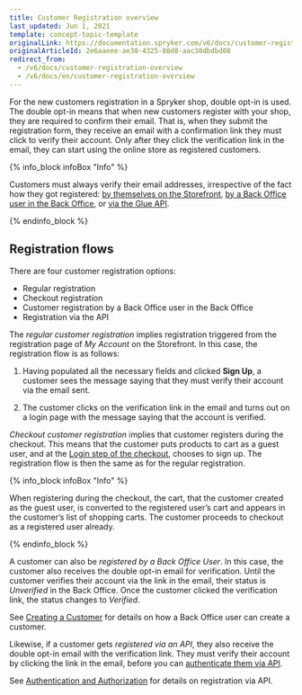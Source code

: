 ```yaml
---
title: Customer Registration overview
last_updated: Jun 1, 2021
template: concept-topic-template
originalLink: https://documentation.spryker.com/v6/docs/customer-registration-overview
originalArticleId: 2e6aaeee-ae30-4325-88d8-aac38dbdbd08
redirect_from:
  - /v6/docs/customer-registration-overview
  - /v6/docs/en/customer-registration-overview
---
```


For the new customers registration in a Spryker shop, double opt-in is used. The double opt-in means that when new customers register with your shop, they are required to confirm their email. That is, when they submit the registration form, they receive an email with a confirmation link they must click to verify their account. Only after they click the verification link in the email, they can start using the online store as registered customers.

{% info_block infoBox "Info" %}

Customers must always verify their email addresses, irrespective of the fact how they got registered: [by themselves on the Storefront](/docs/scos/user/features/{{page.version}}/customer-account-management-feature-overview/customer-registration-overview.html), [by a Back Office user in the Back Office](/docs/scos/user/back-office-user-guides/{{page.version}}/customer/customer-customer-access-customer-groups/managing-customers.html#creating-a-customer), or [via the Glue API](/docs/scos/dev/glue-api-guides/{{page.version}}/managing-customers/managing-customers.html#create-a-customer).

{% endinfo_block %}

## Registration flows
There are four customer registration options:

* Regular registration
* Checkout registration
* Customer registration by a Back Office user in the Back Office
* Registration via the API

The *regular customer registration* implies registration triggered from the registration page of *My Account* on the Storefront. In this case, the registration flow is as follows:

1. Having populated all the necessary fields and clicked **Sign Up**, a customer sees the message saying that they must verify their account via the email sent.

2. The customer clicks on the verification link in the email and turns out on a login page with the message saying that the account is verified.

*Checkout customer registration* implies that customer registers during the checkout. This means that the customer puts products to cart as a guest user, and at the [Login step of the checkout](/docs/scos/user/features/{{page.version}}/checkout-feature-overview/multi-step-checkout-overview.html), chooses to sign up. The registration flow is then the same as for the regular registration.

{% info_block infoBox "Info" %}

When registering during the checkout, the cart, that the customer created as the guest user, is converted to the registered user’s cart and appears in the customer’s list of shopping carts. The customer proceeds to checkout as a registered user already.

{% endinfo_block %}

A customer can also be *registered by a Back Office User*. In this case, the customer also receives the double opt-in email for verification. Until the customer verifies their account via the link in the email, their status is *Unverified* in the Back Office. Once the customer clicked the verification link, the status changes to *Verified*.

See [Creating a Customer](/docs/scos/user/back-office-user-guides/{{page.version}}/customer/customer-customer-access-customer-groups/managing-customers.html#creating-a-customer) for details on how a Back Office user can create a customer.

Likewise, if a customer gets *registered via an API*, they also receive the double opt-in email with the verification link. They must verify their account by clicking the link in the email, before you can [authenticate them via API](/docs/scos/dev/glue-api-guides/{{page.version}}/managing-customers/authenticating-as-a-customer.html#authenticate-as-a-customer).

See [Authentication and Authorization](/docs/scos/dev/glue-api-guides/{{page.version}}/authentication-and-authorization.html) for details on registration via API.